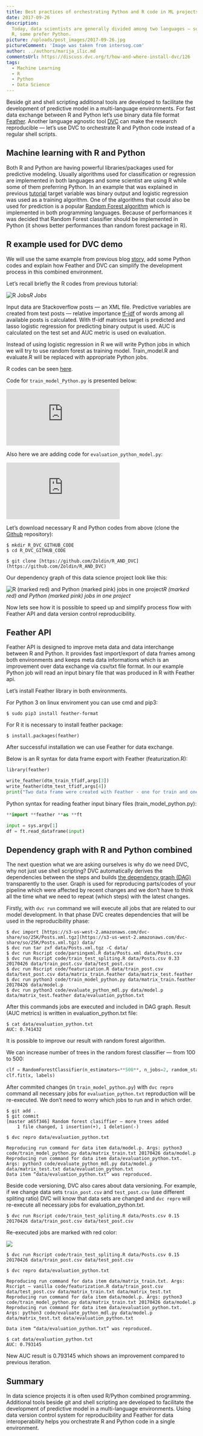 ```yaml
---
title: Best practices of orchestrating Python and R code in ML projects
date: 2017-09-26
description:
  Today, data scientists are generally divided among two languages — some prefer
  R, some prefer Python.
picture: /uploads/post_images/2017-09-26.jpg
pictureComment: 'Image was taken from intersog.com'
author: ../authors/marija_ilic.md
commentsUrl: https://discuss.dvc.org/t/how-and-where-install-dvc/126
tags:
  - Machine Learning
  - R
  - Python
  - Data Science
---
```


Beside git and shell scripting additional tools are developed to facilitate the
development of predictive model in a multi-language environments. For fast data
exchange between R and Python let’s use binary data file format
[Feather](https://blog.rstudio.com/2016/03/29/feather/). Another language
agnostic tool [DVC](http://dvc.org) can make the research reproducible — let’s
use DVC to orchestrate R and Python code instead of a regular shell scripts.

## Machine learning with R and Python

Both R and Python are having powerful libraries/packages used for predictive
modeling. Usually algorithms used for classification or regression are
implemented in both languages and some scientist are using R while some of them
preferring Python. In an example that was explained in previous
[tutorial](https://blog.dataversioncontrol.com/r-code-and-reproducible-model-development-with-dvc-1507a0e3687b)
target variable was binary output and logistic regression was used as a training
algorithm. One of the algorithms that could also be used for prediction is a
popular [Random Forest algorithm](https://en.wikipedia.org/wiki/Random_forest)
which is implemented in both programming languages. Because of performances it
was decided that Random Forest classifier should be implemented in Python (it
shows better performances than random forest package in R).

## R example used for DVC demo

We will use the same example from previous blog
[story](https://blog.dataversioncontrol.com/r-code-and-reproducible-model-development-with-dvc-1507a0e3687b),
add some Python codes and explain how Feather and DVC can simplify the
development process in this combined environment.

Let’s recall briefly the R codes from previous tutorial:

![R Jobs](/uploads/post_images/r-jobs.png)_R Jobs_

Input data are Stackoverflow posts — an XML file. Predictive variables are
created from text posts — relative importance
[tf-idf](https://en.wikipedia.org/wiki/Tf%E2%80%93idf) of words among all
available posts is calculated. With tf-idf matrices target is predicted and
lasso logistic regression for predicting binary output is used. AUC is
calculated on the test set and AUC metric is used on evaluation.

Instead of using logistic regression in R we will write Python jobs in which we
will try to use random forest as training model. Train_model.R and evaluate.R
will be replaced with appropriate Python jobs.

R codes can be seen
[here](https://blog.dataversioncontrol.com/r-code-and-reproducible-model-development-with-dvc-1507a0e3687b).

Code for `train_model_Python.py` is presented below:

<iframe src="https://medium.com/media/bf8664d794494698dddc372b34a07e47" frameborder=0></iframe>

Also here we are adding code for `evaluation_python_model.py`:

<iframe src="https://medium.com/media/b02230eaaf93f98c0ec872c3dd86c92d" frameborder=0></iframe>

Let’s download necessary R and Python codes from above (clone the
[Github](https://github.com/Zoldin/R_AND_DVC) repository):

```dvc
$ mkdir R_DVC_GITHUB_CODE
$ cd R_DVC_GITHUB_CODE

$ git clone [https://github.com/Zoldin/R_AND_DVC](https://github.com/Zoldin/R_AND_DVC)
```

Our dependency graph of this data science project look like this:

![R (marked red) and Python (marked pink) jobs in one project](/uploads/post_images/our-dependency-graph.png)_R
(marked red) and Python (marked pink) jobs in one project_

Now lets see how it is possible to speed up and simplify process flow with
Feather API and data version control reproducibility.

## Feather API

Feather API is designed to improve meta data and data interchange between R and
Python. It provides fast import/export of data frames among both environments
and keeps meta data informations which is an improvement over data exchange via
csv/txt file format. In our example Python job will read an input binary file
that was produced in R with Feather api.

Let’s install Feather library in both environments.

For Python 3 on linux enviroment you can use cmd and pip3:

```dvc
$ sudo pip3 install feather-format
```

For R it is necessary to install feather package:

```dvc
$ install.packages(feather)
```

After successful installation we can use Feather for data exchange.

Below is an R syntax for data frame export with Feather (featurization.R):

```python
library(feather)

write_feather(dtm_train_tfidf,args[3])
write_feather(dtm_test_tfidf,args[4])
print("Two data frame were created with Feather - one for train and one for test data set")
```

Python syntax for reading feather input binary files (train_model_python.py):

```python
**import **feather **as **ft

input = sys.argv[1]
df = ft.read_dataframe(input)
```

## Dependency graph with R and Python combined

The next question what we are asking ourselves is why do we need DVC, why not
just use shell scripting? DVC automatically derives the dependencies between the
steps and builds
[the dependency graph (DAG)](https://en.wikipedia.org/wiki/Directed_acyclic_graph)
transparently to the user. Graph is used for reproducing parts/codes of your
pipeline which were affected by recent changes and we don’t have to think all
the time what we need to repeat (which steps) with the latest changes.

Firstly, with `dvc run` command we will execute all jobs that are related to our
model development. In that phase DVC creates dependencies that will be used in
the reproducibility phase:

```dvc
$ dvc import [https://s3-us-west-2.amazonaws.com/dvc-share/so/25K/Posts.xml.tgz](https://s3-us-west-2.amazonaws.com/dvc-share/so/25K/Posts.xml.tgz) data/
$ dvc run tar zxf data/Posts.xml.tgz -C data/
$ dvc run Rscript code/parsingxml.R data/Posts.xml data/Posts.csv
$ dvc run Rscript code/train_test_spliting.R data/Posts.csv 0.33 20170426 data/train_post.csv data/test_post.csv
$ dvc run Rscript code/featurization.R data/train_post.csv data/test_post.csv data/matrix_train.feather data/matrix_test.feather
$ dvc run python3 code/train_model_python.py data/matrix_train.feather 20170426 data/model.p
$ dvc run python3 code/evaluate_python_mdl.py data/model.p data/matrix_test.feather data/evaluation_python.txt
```

After this commands jobs are executed and included in DAG graph. Result (AUC
metrics) is written in evaluation_python.txt file:

```dvc
$ cat data/evaluation_python.txt
AUC: 0.741432
```

It is possible to improve our result with random forest algorithm.

We can increase number of trees in the random forest classifier — from 100 to
500:

```python
clf = RandomForestClassifier(n_estimators=**500**, n_jobs=2, random_state=seed)
clf.fit(x, labels)
```

After commited changes (in `train_model_python.py`) with `dvc repro` command all
necessary jobs for `evaluation_python.txt` reproduction will be re-executed. We
don’t need to worry which jobs to run and in which order.

```dvc
$ git add .
$ git commit
[master a65f346] Random forest clasiffier — more trees added
    1 file changed, 1 insertion(+), 1 deletion(-)

$ dvc repro data/evaluation_python.txt

Reproducing run command for data item data/model.p. Args: python3 code/train_model_python.py data/matrix_train.txt 20170426 data/model.p
Reproducing run command for data item data/evaluation_python.txt. Args: python3 code/evaluate_python_mdl.py data/model.p data/matrix_test.txt data/evaluation_python.txt
Data item “data/evaluation_python.txt” was reproduced.
```

Beside code versioning, DVC also cares about data versioning. For example, if we
change data sets `train_post.csv` and `test_post.csv` (use different spliting
ratio) DVC will know that data sets are changed and `dvc repro` will re-execute
all necessary jobs for evaluation_python.txt.

```dvc
$ dvc run Rscript code/train_test_spliting.R data/Posts.csv 0.15 20170426 data/train_post.csv data/test_post.csv
```

Re-executed jobs are marked with red color:

![](/uploads/post_images/re-executed-jobs.png)

```dvc
$ dvc run Rscript code/train_test_spliting.R data/Posts.csv 0.15 20170426 data/train_post.csv data/test_post.csv

$ dvc repro data/evaluation_python.txt

Reproducing run command for data item data/matrix_train.txt. Args: Rscript — vanilla code/featurization.R data/train_post.csv data/test_post.csv data/matrix_train.txt data/matrix_test.txt
Reproducing run command for data item data/model.p. Args: python3 code/train_model_python.py data/matrix_train.txt 20170426 data/model.p
Reproducing run command for data item data/evaluation_python.txt. Args: python3 code/evaluate_python_mdl.py data/model.p data/matrix_test.txt data/evaluation_python.txt

Data item “data/evaluation_python.txt” was reproduced.

$ cat data/evaluation_python.txt
AUC: 0.793145
```

New AUC result is 0.793145 which shows an improvement compared to previous
iteration.

## Summary

In data science projects it is often used R/Python combined programming.
Additional tools beside git and shell scripting are developed to facilitate the
development of predictive model in a multi-language environments. Using data
version control system for reproducibility and Feather for data interoperability
helps you orchestrate R and Python code in a single environment.
